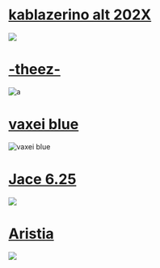 # [kablazerino alt 202X](https://mellowskies.s-ul.eu/yn6qv6Fm)
![](https://osu.gatari.pw/ss/GTWM73GJ.jpg)
# [-theez-](https://mellowskies.s-ul.eu/cEH1xMqz)
![a](https://i.imgur.com/IABQFWP.jpg)
# [vaxei blue](https://mellowskies.s-ul.eu/BFGKyFTz)
![vaxei blue](https://i.imgur.com/40ytXRF.jpeg)
# [Jace 6.25](https://mellowskies.s-ul.eu/waPn9UiF)
![](https://osu.gatari.pw/ss/3G92XQ2Z.jpg)
# [Aristia](https://mellowskies.s-ul.eu/K865ayvg)
![](https://osu.gatari.pw/ss/5XPFIDW5.jpg)
